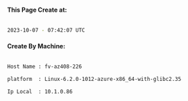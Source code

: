
   
#### This Page Create at:

```bash

2023-10-07 - 07:42:07 UTC

```

#### Create By Machine:

```bash

Host Name : fv-az408-226

platform  : Linux-6.2.0-1012-azure-x86_64-with-glibc2.35

Ip Local  : 10.1.0.86

```


